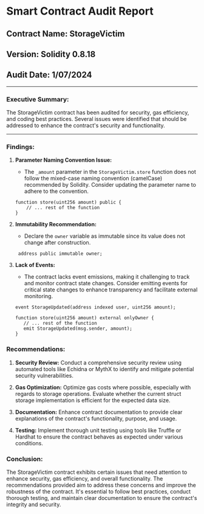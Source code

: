 # Smart Contract Audit Report

## Contract Name: StorageVictim

## Version: Solidity 0.8.18

## Audit Date: 1/07/2024

---

### Executive Summary:
The StorageVictim contract has been audited for security, gas efficiency, and coding best practices. Several issues were identified that should be addressed to enhance the contract's security and functionality.


---

### Findings:

1. **Parameter Naming Convention Issue:**
   - The `_amount` parameter in the `StorageVictim.store` function does not follow the mixed-case naming convention (camelCase) recommended by Solidity. Consider updating the parameter name to adhere to the convention.

   ```solidity
   function store(uint256 amount) public {
       // ... rest of the function
   }

2. **Immutability Recommendation:**
   - Declare the `owner` variable as immutable since its value does not change after construction.

   ```solidity
    address public immutable owner;

3. **Lack of Events:**

   - The contract lacks event emissions, making it challenging to track and monitor contract state changes. Consider emitting events for critical state changes to enhance transparency and facilitate external monitoring.
   ```solidity
   event StorageUpdated(address indexed user, uint256 amount);

   function store(uint256 amount) external onlyOwner {
      // ... rest of the function
      emit StorageUpdated(msg.sender, amount);
   }

### Recommendations:

1. **Security Review:**
Conduct a comprehensive security review using automated tools like Echidna or MythX to identify and mitigate potential security vulnerabilities.

2. **Gas Optimization:**
Optimize gas costs where possible, especially with regards to storage operations. Evaluate whether the current struct storage implementation is efficient for the expected data size.

3. **Documentation:**
Enhance contract documentation to provide clear explanations of the contract's functionality, purpose, and usage.

4. **Testing:**
Implement thorough unit testing using tools like Truffle or Hardhat to ensure the contract behaves as expected under various conditions.

### Conclusion:
The StorageVictim contract exhibits certain issues that need attention to enhance security, gas efficiency, and overall functionality. The recommendations provided aim to address these concerns and improve the robustness of the contract. It's essential to follow best practices, conduct thorough testing, and maintain clear documentation to ensure the contract's integrity and security.

